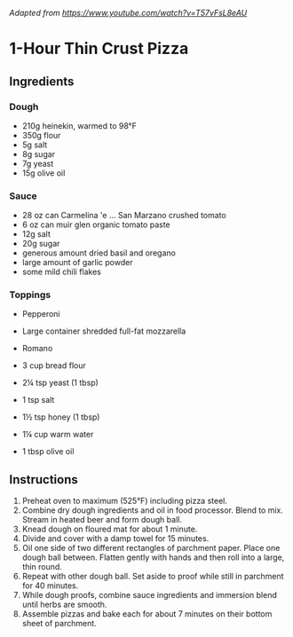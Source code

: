 *Adapted from https://www.youtube.com/watch?v=T57vFsL8eAU*

# 1-Hour Thin Crust Pizza

## Ingredients

### Dough

 - 210g heinekin, warmed to 98°F
 - 350g flour
 - 5g salt
 - 8g sugar
 - 7g yeast
 - 15g olive oil

### Sauce

 - 28 oz can Carmelina 'e ... San Marzano crushed tomato
 - 6 oz can muir glen organic tomato paste
 - 12g salt
 - 20g sugar
 - generous amount dried basil and oregano
 - large amount of garlic powder
 - some mild chili flakes

### Toppings

 - Pepperoni
 - Large container shredded full-fat mozzarella
 - Romano

 - 3 cup bread flour
 - 2¼ tsp yeast (1 tbsp)
 - 1 tsp salt
 - 1½ tsp honey (1 tbsp)
 - 1¼ cup warm water
 - 1 tbsp olive oil

## Instructions

 1. Preheat oven to maximum (525°F) including pizza steel.
 2. Combine dry dough ingredients and oil in food processor. Blend to mix. Stream in heated beer and form dough ball.
 3. Knead dough on floured mat for about 1 minute.
 4. Divide and cover with a damp towel for 15 minutes.
 5. Oil one side of two different rectangles of parchment paper. Place one dough ball between. Flatten gently with hands and then roll into a large, thin round.
 6. Repeat with other dough ball. Set aside to proof while still in parchment for 40 minutes.
 7. While dough proofs, combine sauce ingredients and immersion blend until herbs are smooth.
 8. Assemble pizzas and bake each for about 7 minutes on their bottom sheet of parchment.

